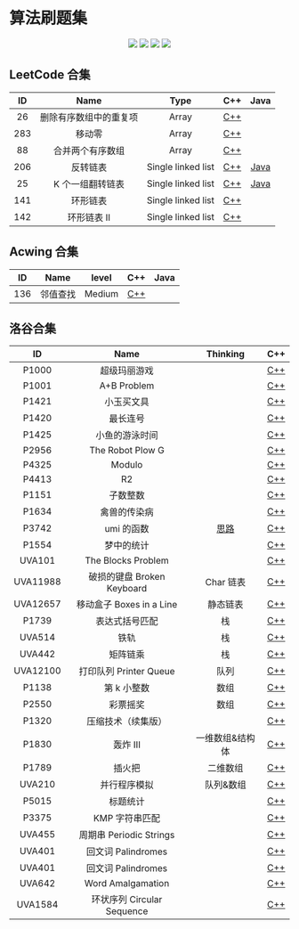 # 算法刷题集

<p align="center">
<img src="https://img.shields.io/badge/language-C++-green?style=for-the-badge">
<img src="https://img.shields.io/badge/language-golang-6BACF9?style=for-the-badge">
<img src="https://img.shields.io/badge/language-java-yellow?style=for-the-badge">
<img src="https://img.shields.io/badge/language-python-blue?style=for-the-badge">
</p>

## LeetCode 合集

| ID  |          Name          |        Type        |            C++            |               Java               |
| :-: | :--------------------: | :----------------: | :-----------------------: | :------------------------------: |
| 26  | 删除有序数组中的重复项 |       Array        | [C++](L-26-cpp/main.cpp)  |                                  |
| 283 |         移动零         |       Array        | [C++](L-283-cpp/main.cpp) |                                  |
| 88  |    合并两个有序数组    |       Array        | [C++](L-88-cpp/main.cpp)  |                                  |
| 206 |        反转链表        | Single linked list | [C++](L-206-cpp/main.cpp) | [Java](L-206-java/src/Main.java) |
| 25  |    K 个一组翻转链表    | Single linked list | [C++](L-25-cpp/main.cpp)  | [Java](L-25-java/src/Main.java)  |
| 141 |        环形链表        | Single linked list | [C++](L-141-cpp/main.cpp) |                                  |
| 142 |      环形链表 II       | Single linked list | [C++](L-142-cpp/main.cpp) |                                  |

## Acwing 合集

| ID  |   Name   | level  |           C++            | Java |
| :-: | :------: | :----: | :----------------------: | :--: |
| 136 | 邻值查找 | Medium | [C++](L-25-cpp/main.cpp) |      |

## 洛谷合集

|    ID    |            Name            |         Thinking          |             C++              |
| :------: | :------------------------: | :-----------------------: | :--------------------------: |
|  P1000   |        超级玛丽游戏        |                           |  [C++](P1000-cpp/main.cpp)   |
|  P1001   |        A+B Problem         |                           |  [C++](P1001-cpp/main.cpp)   |
|  P1421   |         小玉买文具         |                           |  [C++](P1421-cpp/main.cpp)   |
|  P1420   |          最长连号          |                           |  [C++](P1420-cpp/main.cpp)   |
|  P1425   |       小鱼的游泳时间       |                           |  [C++](P1425-cpp/main.cpp)   |
|  P2956   |      The Robot Plow G      |                           |  [C++](P2956-cpp/main.cpp)   |
|  P4325   |           Modulo           |                           |  [C++](P4325-cpp/main.cpp)   |
|  P4413   |             R2             |                           |  [C++](P4413-cpp/main.cpp)   |
|  P1151   |          子数整数          |                           |  [C++](P1151-cpp/main.cpp)   |
|  P1634   |        禽兽的传染病        |                           |  [C++](P1634-cpp/main.cpp)   |
|  P3742   |         umi 的函数         | [思路](P3742-cpp/IDEA.md) |  [C++](P3742-cpp/main.cpp)   |
|  P1554   |         梦中的统计         |                           |  [C++](P1554-cpp/main.cpp)   |
|  UVA101  |     The Blocks Problem     |                           |  [C++](UVA101-cpp/main.cpp)  |
| UVA11988 | 破损的键盘 Broken Keyboard |         Char 链表         | [C++](UVA11988-cpp/main.cpp) |
| UVA12657 |  移动盒子 Boxes in a Line  |         静态链表          | [C++](UVA12657-cpp/main.cpp) |
|  P1739   |       表达式括号匹配       |            栈             |  [C++](P1739-cpp/main.cpp)   |
|  UVA514  |            铁轨            |            栈             |  [C++](UVA514-cpp/main.cpp)  |
|  UVA442  |          矩阵链乘          |            栈             |  [C++](UVA442-cpp/main.cpp)  |
| UVA12100 |   打印队列 Printer Queue   |           队列            | [C++](UVA12100-cpp/main.cpp) |
|  P1138   |        第 k 小整数         |           数组            |  [C++](P1138-cpp/main.cpp)   |
|  P2550   |          彩票摇奖          |           数组            |  [C++](P1138-cpp/main.cpp)   |
|  P1320   |     压缩技术（续集版）     |                           |  [C++](P1320-cpp/main.cpp)   |
|  P1830   |          轰炸 III          |      一维数组&结构体      |  [C++](P1830-cpp/main.cpp)   |
|  P1789   |           插火把           |         二维数组          |  [C++](P1789-cpp/main.cpp)   |
|  UVA210  |        并行程序模拟        |         队列&数组         |  [C++](UVA210-cpp/main.cpp)  |
|  P5015   |          标题统计          |                           |  [C++](P5015-cpp/main.cpp)   |
|  P3375   |       KMP 字符串匹配       |                           |  [C++](P3375-cpp/main.cpp)   |
|  UVA455  |  周期串 Periodic Strings   |                           |  [C++](UVA455-cpp/main.cpp)  |
|  UVA401  |     回文词 Palindromes     |                           |  [C++](UVA401-cpp/main.cpp)  |
|  UVA401  |     回文词 Palindromes     |                           |  [C++](UVA401-cpp/main.cpp)  |
|  UVA642  |     Word Amalgamation      |                           |  [C++](UVA642-cpp/main.cpp)  |
| UVA1584  | 环状序列 Circular Sequence |                           | [C++](UVA1584-cpp/main.cpp)  |
